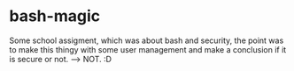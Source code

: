 # bash-magic
Some school assigment, which was about bash and security, the point was to make this thingy with some user management and 
make a conclusion if it is secure or not. --> NOT. :D

